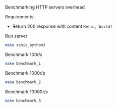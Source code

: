 Benchmarking HTTP servers overhead

Requirements:
* Return 200 response with content `Hello, World!`

Run server 
```bash
make sanic_python3
```

Benchmark 100r/s
```bash
make benchmark_1
```

Benchmark 1000r/s
```bash
make benchmark_2
```

Benchmark 10000r/s
```bash
make benchmark_3
```

